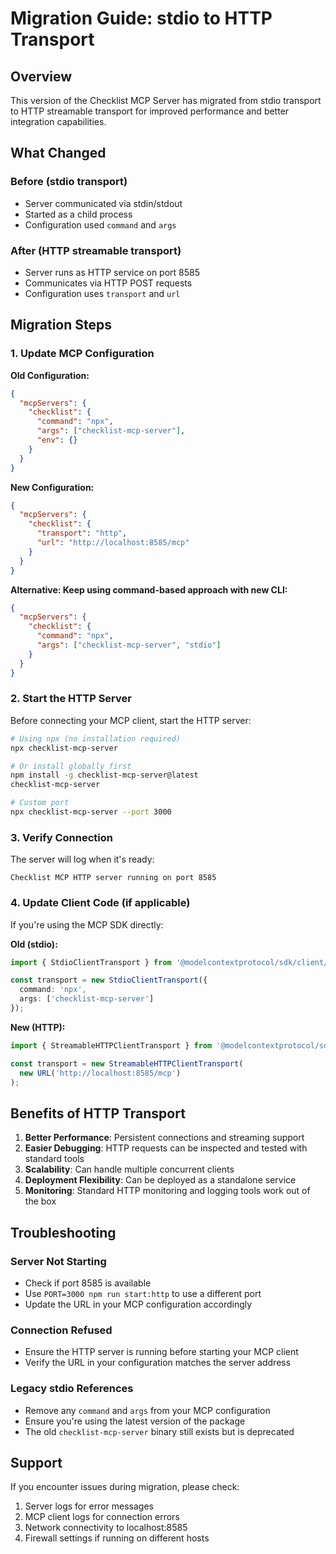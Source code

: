 # Migration Guide: stdio to HTTP Transport

## Overview

This version of the Checklist MCP Server has migrated from stdio transport to HTTP streamable transport for improved performance and better integration capabilities.

## What Changed

### Before (stdio transport)
- Server communicated via stdin/stdout
- Started as a child process
- Configuration used `command` and `args`

### After (HTTP streamable transport)
- Server runs as HTTP service on port 8585
- Communicates via HTTP POST requests
- Configuration uses `transport` and `url`

## Migration Steps

### 1. Update MCP Configuration

**Old Configuration:**
```json
{
  "mcpServers": {
    "checklist": {
      "command": "npx",
      "args": ["checklist-mcp-server"],
      "env": {}
    }
  }
}
```

**New Configuration:**
```json
{
  "mcpServers": {
    "checklist": {
      "transport": "http",
      "url": "http://localhost:8585/mcp"
    }
  }
}
```

**Alternative: Keep using command-based approach with new CLI:**
```json
{
  "mcpServers": {
    "checklist": {
      "command": "npx",
      "args": ["checklist-mcp-server", "stdio"]
    }
  }
}
```

### 2. Start the HTTP Server

Before connecting your MCP client, start the HTTP server:

```bash
# Using npx (no installation required)
npx checklist-mcp-server

# Or install globally first
npm install -g checklist-mcp-server@latest
checklist-mcp-server

# Custom port
npx checklist-mcp-server --port 3000
```

### 3. Verify Connection

The server will log when it's ready:
```
Checklist MCP HTTP server running on port 8585
```

### 4. Update Client Code (if applicable)

If you're using the MCP SDK directly:

**Old (stdio):**
```typescript
import { StdioClientTransport } from '@modelcontextprotocol/sdk/client/stdio.js';

const transport = new StdioClientTransport({
  command: 'npx',
  args: ['checklist-mcp-server']
});
```

**New (HTTP):**
```typescript
import { StreamableHTTPClientTransport } from '@modelcontextprotocol/sdk/client/streamableHttp.js';

const transport = new StreamableHTTPClientTransport(
  new URL('http://localhost:8585/mcp')
);
```

## Benefits of HTTP Transport

1. **Better Performance**: Persistent connections and streaming support
2. **Easier Debugging**: HTTP requests can be inspected and tested with standard tools
3. **Scalability**: Can handle multiple concurrent clients
4. **Deployment Flexibility**: Can be deployed as a standalone service
5. **Monitoring**: Standard HTTP monitoring and logging tools work out of the box

## Troubleshooting

### Server Not Starting
- Check if port 8585 is available
- Use `PORT=3000 npm run start:http` to use a different port
- Update the URL in your MCP configuration accordingly

### Connection Refused
- Ensure the HTTP server is running before starting your MCP client
- Verify the URL in your configuration matches the server address

### Legacy stdio References
- Remove any `command` and `args` from your MCP configuration
- Ensure you're using the latest version of the package
- The old `checklist-mcp-server` binary still exists but is deprecated

## Support

If you encounter issues during migration, please check:
1. Server logs for error messages
2. MCP client logs for connection errors
3. Network connectivity to localhost:8585
4. Firewall settings if running on different hosts